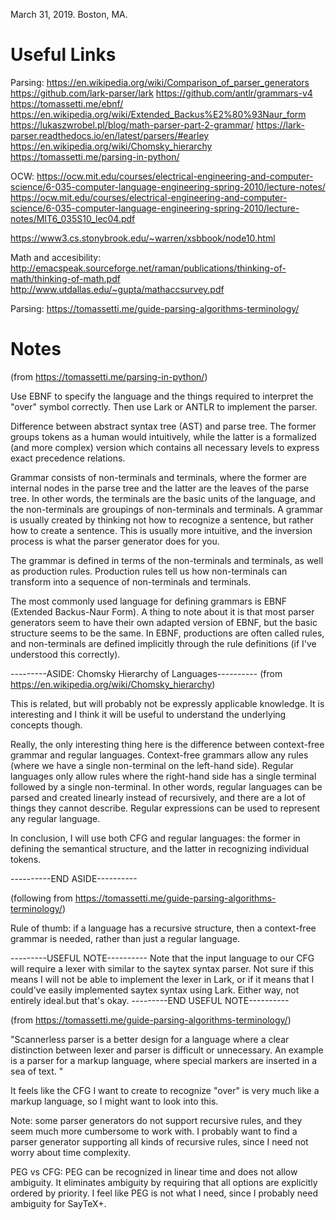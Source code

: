March 31, 2019.
Boston, MA.

# Useful Links

Parsing:
https://en.wikipedia.org/wiki/Comparison_of_parser_generators
https://github.com/lark-parser/lark
https://github.com/antlr/grammars-v4
https://tomassetti.me/ebnf/
https://en.wikipedia.org/wiki/Extended_Backus%E2%80%93Naur_form
https://lukaszwrobel.pl/blog/math-parser-part-2-grammar/
https://lark-parser.readthedocs.io/en/latest/parsers/#earley
https://en.wikipedia.org/wiki/Chomsky_hierarchy
https://tomassetti.me/parsing-in-python/

OCW:
https://ocw.mit.edu/courses/electrical-engineering-and-computer-science/6-035-computer-language-engineering-spring-2010/lecture-notes/
https://ocw.mit.edu/courses/electrical-engineering-and-computer-science/6-035-computer-language-engineering-spring-2010/lecture-notes/MIT6_035S10_lec04.pdf

https://www3.cs.stonybrook.edu/~warren/xsbbook/node10.html

Math and accesibility:
http://emacspeak.sourceforge.net/raman/publications/thinking-of-math/thinking-of-math.pdf
http://www.utdallas.edu/~gupta/mathaccsurvey.pdf

Parsing:
https://tomassetti.me/guide-parsing-algorithms-terminology/

# Notes

(from https://tomassetti.me/parsing-in-python/)

Use EBNF to specify the language and the things required to interpret the "over" symbol correctly. Then use Lark or ANTLR to implement the parser.

Difference between abstract syntax tree (AST) and parse tree. The former groups tokens as a human would intuitively, while the latter is a formalized (and more complex) version which contains all necessary levels to express exact precedence relations.

Grammar consists of non-terminals and terminals, where the former are internal nodes in the parse tree and the latter are the leaves of the parse tree. In other words, the terminals are the basic units of the language, and the non-terminals are groupings of non-terminals and terminals. A grammar is usually created by thinking not how to recognize a sentence, but rather how to create a sentence. This is usually more intuitive, and the inversion process is what the parser generator does for you.

The grammar is defined in terms of the non-terminals and terminals, as well as production rules. Production rules tell us how non-terminals can transform into a sequence of non-terminals and terminals.

The most commonly used language for defining grammars is EBNF (Extended Backus-Naur Form). A thing to note about it is that most parser generators seem to have their own adapted version of EBNF, but the basic structure seems to be the same. In EBNF, productions are often called rules, and non-terminals are defined implicitly through the rule definitions (if I've understood this correctly).

---------ASIDE: Chomsky Hierarchy of Languages----------
(from https://en.wikipedia.org/wiki/Chomsky_hierarchy)

This is related, but will probably not be expressly applicable knowledge. It is interesting and I think it will be useful to understand the underlying concepts though.

Really, the only interesting thing here is the difference between context-free grammar and regular languages. Context-free grammars allow any rules (where we have a single non-terminal on the left-hand side). Regular languages only allow rules where the right-hand side has a single terminal followed by a single non-terminal. In other words, regular languages can be parsed and created linearly instead of recursively, and there are a lot of things they cannot describe. Regular expressions can be used to represent any regular language.

In conclusion, I will use both CFG and regular languages: the former in defining the semantical structure, and the latter in recognizing individual tokens.

----------END ASIDE----------

(following from https://tomassetti.me/guide-parsing-algorithms-terminology/)

Rule of thumb: if a language has a recursive structure, then a context-free grammar is needed, rather than just a regular language.

---------USEFUL NOTE----------
Note that the input language to our CFG will require a lexer with similar to the saytex syntax parser. Not sure if this means I will not be able to implement the lexer in Lark, or if it means that I could've easily implemented saytex syntax using Lark. Either way, not entirely ideal.but that's okay.
---------END USEFUL NOTE----------

(from https://tomassetti.me/guide-parsing-algorithms-terminology/)

"Scannerless parser is a better design for a language where a clear distinction between lexer and parser is difficult or unnecessary. An example is a parser for a markup language, where special markers are inserted in a sea of text. "

It feels like the CFG I want to create to recognize "over" is very much like a markup language, so I might want to look into this.

Note: some parser generators do not support recursive rules, and they seem much more cumbersome to work with. I probably want to find a parser generator supporting all kinds of recursive rules, since I need not worry about time complexity.

PEG vs CFG: PEG can be recognized in linear time and does not allow ambiguity. It eliminates ambiguity by requiring that all options are explicitly ordered by priority. I feel like PEG is not what I need, since I probably need ambiguity for SayTeX+.